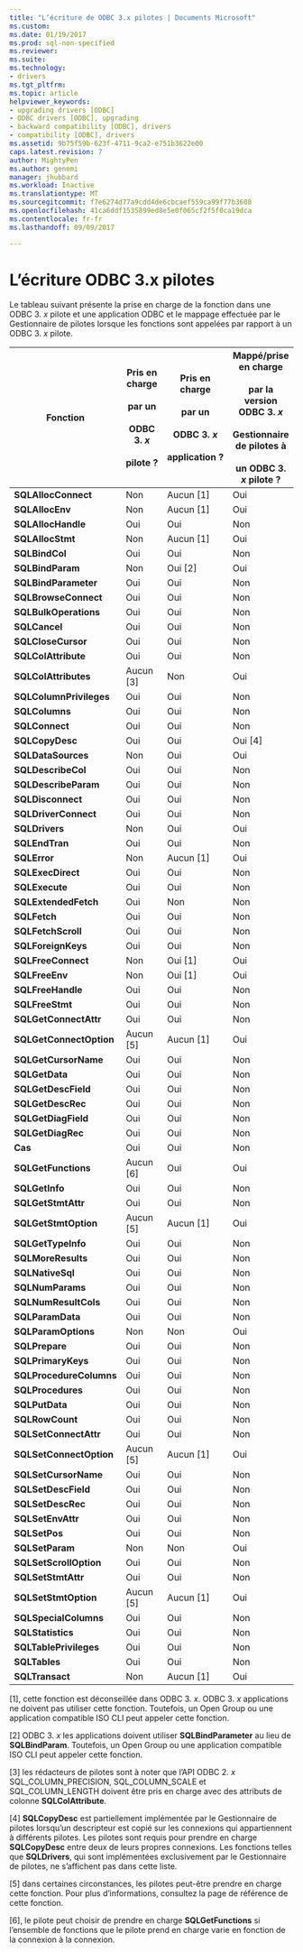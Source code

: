 ```yaml
---
title: "L’écriture de ODBC 3.x pilotes | Documents Microsoft"
ms.custom: 
ms.date: 01/19/2017
ms.prod: sql-non-specified
ms.reviewer: 
ms.suite: 
ms.technology:
- drivers
ms.tgt_pltfrm: 
ms.topic: article
helpviewer_keywords:
- upgrading drivers [ODBC]
- ODBC drivers [ODBC], upgrading
- backward compatibility [ODBC], drivers
- compatibility [ODBC], drivers
ms.assetid: 9b75f59b-623f-4711-9ca2-e751b3622e00
caps.latest.revision: 7
author: MightyPen
ms.author: genemi
manager: jhubbard
ms.workload: Inactive
ms.translationtype: MT
ms.sourcegitcommit: f7e6274d77a9cdd4de6cbcaef559ca99f77b3608
ms.openlocfilehash: 41ca6ddf1535899ed8e5e0f065cf2f5f0ca19dca
ms.contentlocale: fr-fr
ms.lasthandoff: 09/09/2017

---
```

# <a name="writing-odbc-3x-drivers"></a>L’écriture ODBC 3.x pilotes
Le tableau suivant présente la prise en charge de la fonction dans une ODBC 3. *x* pilote et une application ODBC et le mappage effectuée par le Gestionnaire de pilotes lorsque les fonctions sont appelées par rapport à un ODBC 3. *x* pilote.  
  
|Fonction|Pris en charge<br /><br /> par un<br /><br /> ODBC 3. *x*<br /><br /> pilote ?|Pris en charge<br /><br /> par un<br /><br /> ODBC 3. *x*<br /><br /> application ?|Mappé/prise en charge<br /><br /> par la version ODBC 3. *x*<br /><br /> Gestionnaire de pilotes à<br /><br /> un ODBC 3. *x* pilote ?|  
|--------------|----------------------------------------------------|---------------------------------------------------------|---------------------------------------------------------------------------------------------|  
|**SQLAllocConnect**|Non|Aucun [1]|Oui|  
|**SQLAllocEnv**|Non|Aucun [1]|Oui|  
|**SQLAllocHandle**|Oui|Oui|Non|  
|**SQLAllocStmt**|Non|Aucun [1]|Oui|  
|**SQLBindCol**|Oui|Oui|Non|  
|**SQLBindParam**|Non|Oui [2]|Oui|  
|**SQLBindParameter**|Oui|Oui|Non|  
|**SQLBrowseConnect**|Oui|Oui|Non|  
|**SQLBulkOperations**|Oui|Oui|Non|  
|**SQLCancel**|Oui|Oui|Non|  
|**SQLCloseCursor**|Oui|Oui|Non|  
|**SQLColAttribute**|Oui|Oui|Non|  
|**SQLColAttributes**|Aucun [3]|Non|Oui|  
|**SQLColumnPrivileges**|Oui|Oui|Non|  
|**SQLColumns**|Oui|Oui|Non|  
|**SQLConnect**|Oui|Oui|Non|  
|**SQLCopyDesc**|Oui|Oui|Oui [4]|  
|**SQLDataSources**|Non|Oui|Oui|  
|**SQLDescribeCol**|Oui|Oui|Non|  
|**SQLDescribeParam**|Oui|Oui|Non|  
|**SQLDisconnect**|Oui|Oui|Non|  
|**SQLDriverConnect**|Oui|Oui|Non|  
|**SQLDrivers**|Non|Oui|Oui|  
|**SQLEndTran**|Oui|Oui|Non|  
|**SQLError**|Non|Aucun [1]|Oui|  
|**SQLExecDirect**|Oui|Oui|Non|  
|**SQLExecute**|Oui|Oui|Non|  
|**SQLExtendedFetch**|Oui|Non|Non|  
|**SQLFetch**|Oui|Oui|Non|  
|**SQLFetchScroll**|Oui|Oui|Non|  
|**SQLForeignKeys**|Oui|Oui|Non|  
|**SQLFreeConnect**|Non|Oui [1]|Oui|  
|**SQLFreeEnv**|Non|Oui [1]|Oui|  
|**SQLFreeHandle**|Oui|Oui|Non|  
|**SQLFreeStmt**|Oui|Oui|Non|  
|**SQLGetConnectAttr**|Oui|Oui|Non|  
|**SQLGetConnectOption**|Aucun [5]|Aucun [1]|Oui|  
|**SQLGetCursorName**|Oui|Oui|Non|  
|**SQLGetData**|Oui|Oui|Non|  
|**SQLGetDescField**|Oui|Oui|Non|  
|**SQLGetDescRec**|Oui|Oui|Non|  
|**SQLGetDiagField**|Oui|Oui|Non|  
|**SQLGetDiagRec**|Oui|Oui|Non|  
|**Cas**|Oui|Oui|Non|  
|**SQLGetFunctions**|Aucun [6]|Oui|Oui|  
|**SQLGetInfo**|Oui|Oui|Non|  
|**SQLGetStmtAttr**|Oui|Oui|Non|  
|**SQLGetStmtOption**|Aucun [5]|Aucun [1]|Oui|  
|**SQLGetTypeInfo**|Oui|Oui|Non|  
|**SQLMoreResults**|Oui|Oui|Non|  
|**SQLNativeSql**|Oui|Oui|Non|  
|**SQLNumParams**|Oui|Oui|Non|  
|**SQLNumResultCols**|Oui|Oui|Non|  
|**SQLParamData**|Oui|Oui|Non|  
|**SQLParamOptions**|Non|Non|Oui|  
|**SQLPrepare**|Oui|Oui|Non|  
|**SQLPrimaryKeys**|Oui|Oui|Non|  
|**SQLProcedureColumns**|Oui|Oui|Non|  
|**SQLProcedures**|Oui|Oui|Non|  
|**SQLPutData**|Oui|Oui|Non|  
|**SQLRowCount**|Oui|Oui|Non|  
|**SQLSetConnectAttr**|Oui|Oui|Non|  
|**SQLSetConnectOption**|Aucun [5]|Aucun [1]|Oui|  
|**SQLSetCursorName**|Oui|Oui|Non|  
|**SQLSetDescField**|Oui|Oui|Non|  
|**SQLSetDescRec**|Oui|Oui|Non|  
|**SQLSetEnvAttr**|Oui|Oui|Non|  
|**SQLSetPos**|Oui|Oui|Non|  
|**SQLSetParam**|Non|Non|Oui|  
|**SQLSetScrollOption**|Oui|Oui|Non|  
|**SQLSetStmtAttr**|Oui|Oui|Non|  
|**SQLSetStmtOption**|Aucun [5]|Aucun [1]|Oui|  
|**SQLSpecialColumns**|Oui|Oui|Non|  
|**SQLStatistics**|Oui|Oui|Non|  
|**SQLTablePrivileges**|Oui|Oui|Non|  
|**SQLTables**|Oui|Oui|Non|  
|**SQLTransact**|Non|Aucun [1]|Oui|  
  
 [1], cette fonction est déconseillée dans ODBC 3. *x*. ODBC 3. *x* applications ne doivent pas utiliser cette fonction. Toutefois, un Open Group ou une application compatible ISO CLI peut appeler cette fonction.  
  
 [2] ODBC 3. *x* les applications doivent utiliser **SQLBindParameter** au lieu de **SQLBindParam**. Toutefois, un Open Group ou une application compatible ISO CLI peut appeler cette fonction.  
  
 [3] les rédacteurs de pilotes sont à noter que l’API ODBC 2. *x* SQL_COLUMN_PRECISION, SQL_COLUMN_SCALE et SQL_COLUMN_LENGTH doivent être pris en charge avec des attributs de colonne **SQLColAttribute**.  
  
 [4] **SQLCopyDesc** est partiellement implémentée par le Gestionnaire de pilotes lorsqu’un descripteur est copié sur les connexions qui appartiennent à différents pilotes. Les pilotes sont requis pour prendre en charge **SQLCopyDesc** entre deux de leurs propres connexions. Les fonctions telles que **SQLDrivers**, qui sont implémentées exclusivement par le Gestionnaire de pilotes, ne s’affichent pas dans cette liste.  
  
 [5] dans certaines circonstances, les pilotes peut-être prendre en charge cette fonction. Pour plus d’informations, consultez la page de référence de cette fonction.  
  
 [6], le pilote peut choisir de prendre en charge **SQLGetFunctions** si l’ensemble de fonctions que le pilote prend en charge varie en fonction de la connexion à la connexion.

